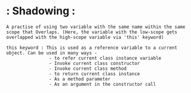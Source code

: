 # : Shadowing :  
	A practise of using two variable with the same name within the same scope that Overlaps. (Here, the variable with the low-scope gets overlapped with the high-scope variable via 'this' keyword)

	this keyword : This is used as a reference variable to a current object. Can be used in many ways -
					- to refer current class instance variable
					- Invoke current class constructor
					- Invoke current class method
					- to return current class instance
					- As a method parameter
					- As an argument in the constructor call